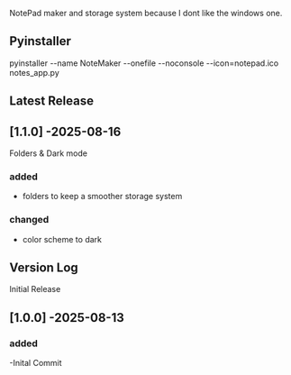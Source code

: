 NotePad maker and storage system because I dont like the windows one.

## Pyinstaller ##
pyinstaller --name NoteMaker --onefile --noconsole --icon=notepad.ico  notes_app.py

## Latest Release ##
## [1.1.0] -2025-08-16
Folders & Dark mode 
### added 
- folders to keep a smoother storage system

### changed
- color scheme to dark

## Version Log ##
Initial Release
## [1.0.0] -2025-08-13
### added 
-Inital Commit
